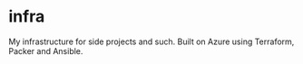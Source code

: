# infra

My infrastructure for side projects and such. Built on Azure using Terraform, Packer and Ansible.
